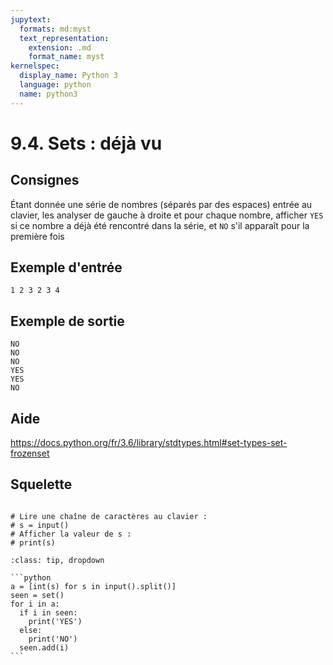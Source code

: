 ```yaml
---
jupytext:
  formats: md:myst
  text_representation:
    extension: .md
    format_name: myst
kernelspec:
  display_name: Python 3
  language: python
  name: python3
---
```


# 9.4. Sets : déjà vu

## Consignes

Étant donnée une série de nombres (séparés par des espaces) entrée au clavier, les analyser de gauche à droite et pour chaque nombre, afficher `YES` si ce nombre a déjà été rencontré dans la série, et `NO` s'il apparaît pour la première fois

## Exemple d'entrée

```
1 2 3 2 3 4
```

## Exemple de sortie

```
NO
NO
NO
YES
YES
NO
```

## Aide

https://docs.python.org/fr/3.6/library/stdtypes.html#set-types-set-frozenset

## Squelette

```{code-cell} ipython3

# Lire une chaîne de caractères au clavier :
# s = input()
# Afficher la valeur de s :
# print(s)

```

````{admonition} Cliquez ici pour voir la solution
:class: tip, dropdown

```python
a = [int(s) for s in input().split()]
seen = set()
for i in a:
  if i in seen:
    print('YES')
  else:
    print('NO')
  seen.add(i)
```
````
